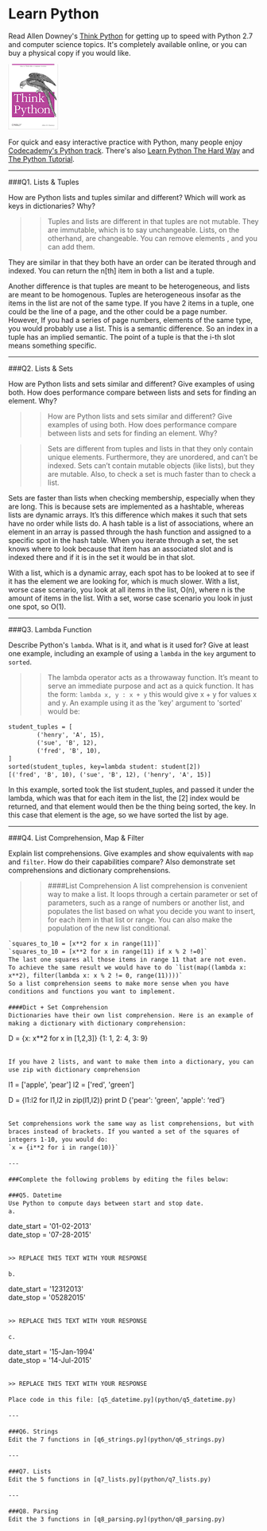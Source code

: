 # Learn Python

Read Allen Downey's [Think Python](http://www.greenteapress.com/thinkpython/) for getting up to speed with Python 2.7 and computer science topics. It's completely available online, or you can buy a physical copy if you would like.

<a href="http://www.greenteapress.com/thinkpython/"><img src="img/think_python.png" style="width: 100px;" target="_blank"></a>

For quick and easy interactive practice with Python, many people enjoy [Codecademy's Python track](http://www.codecademy.com/en/tracks/python). There's also [Learn Python The Hard Way](http://learnpythonthehardway.org/book/) and [The Python Tutorial](https://docs.python.org/2/tutorial/).

---

###Q1. Lists &amp; Tuples

How are Python lists and tuples similar and different? Which will work as keys in dictionaries? Why?

>> Tuples and lists are different in that tuples are not mutable. They are immutable, which is to say unchangeable. Lists, on the otherhand, are changeable. You can remove elements , and you can add them. 

They are similar in that they both have an order can be iterated through and indexed. You can return the n[th] item in both a list and a tuple. 

Another difference is that tuples are meant to be heterogeneous, and lists are meant to be homogenous. Tuples are heterogeneous insofar as the items in the list are not of the same type. If you have 2 items in a tuple, one could be the line of a page, and the other could be a page number. However, If you had a series of page numbers, elements of the same type, you would probably use a list. This is a semantic difference. So an index in a tuple has an implied semantic. The point of a tuple is that the i-th slot means something specific.

---

###Q2. Lists &amp; Sets

How are Python lists and sets similar and different? Give examples of using both. How does performance compare between lists and sets for finding an element. Why?

>> How are Python lists and sets similar and different? Give examples of using both. How does performance compare between lists and sets for finding an element. Why?

>> Sets are different from tuples and lists in that they only contain unique elements. Furthermore, they are unordered, and can’t be indexed. Sets can’t contain mutable objects (like lists), but they are mutable. Also, to check a set is much faster than to check a list. 

Sets are faster than lists when checking membership, especially when they are long. This is because sets are implemented as a hashtable, whereas lists are dynamic arrays. It’s this difference which makes it such that sets have no order while lists do. 
A hash table is a list of associations, where an element in an array is passed through the hash function and assigned to a specific spot in the hash table. When you iterate through a set, the set knows where to look because that item has an associated slot and is indexed there and if it is in the set it would be in that slot.

With a list, which is a dynamic array, each spot has to be looked at to see if it has the element we are looking for, which is much slower. 
With a list, worse case scenario, you look at all items in the list, O(n), where n is the amount of items in the list. With a set, worse case scenario you look in just one spot, so O(1).

---

###Q3. Lambda Function

Describe Python's `lambda`. What is it, and what is it used for? Give at least one example, including an example of using a `lambda` in the `key` argument to `sorted`.

>> The lambda operator acts as a throwaway function. It’s meant to serve an immediate purpose and act as a quick function. 
It has the form:
`lambda x, y : x + y`
this would give x + y for values x and y. 
An example using it as the 'key' argument to 'sorted' would be:
```
student_tuples = [
        ('henry', 'A', 15),
        ('sue', 'B', 12),
        ('fred', 'B', 10),
]
sorted(student_tuples, key=lambda student: student[2])
[('fred', 'B', 10), ('sue', 'B', 12), ('henry', 'A', 15)]
```
In this example, sorted took the list student_tuples, and passed it under the lambda, which was that for each item in the list, the [2] index would be returned, and that element would then be the thing being sorted, the key. In this case that element is the age, so we have sorted the list by age. 

>> 
---

###Q4. List Comprehension, Map &amp; Filter

Explain list comprehensions. Give examples and show equivalents with `map` and `filter`. How do their capabilities compare? Also demonstrate set comprehensions and dictionary comprehensions.

>> ####List Comprehension
>> A list comprehension is convenient way to make a list. It loops through a certain parameter or set of parameters, such as a range of numbers or another list, and populates the list based on what you decide you want to insert, for each item in that list or range. You can also make the population of the new list conditional.
``` 
`squares_to_10 = [x**2 for x in range(11)]`
`squares_to_10 = [x**2 for x in range(11) if x % 2 !=0]`
The last one squares all those items in range 11 that are not even. 
To achieve the same result we would have to do `list(map((lambda x: x**2), filter(lambda x: x % 2 != 0, range(11))))`
So a list comprehension seems to make more sense when you have conditions and functions you want to implement. 

####Dict + Set Comprehension
Dictionaries have their own list comprehension. Here is an example of making a dictionary with dictionary comprehension:
```
D = {x: x**2 for x in [1,2,3]}
{1: 1, 2: 4, 3: 9}
```

If you have 2 lists, and want to make them into a dictionary, you can use zip with dictionary comprehension
```
l1 = ['apple', 'pear']
l2 = ['red', 'green']

D = {l1:l2 for l1,l2 in zip(l1,l2)}
print D
{'pear': 'green', 'apple': ‘red'}
```

Set comprehensions work the same way as list comprehensions, but with braces instead of brackets. If you wanted a set of the squares of integers 1-10, you would do:
`x = {i**2 for i in range(10)}`

---

###Complete the following problems by editing the files below:

###Q5. Datetime
Use Python to compute days between start and stop date.   
a.  

```
date_start = '01-02-2013'    
date_stop = '07-28-2015'
```

>> REPLACE THIS TEXT WITH YOUR RESPONSE

b.  
```
date_start = '12312013'  
date_stop = '05282015'  
```

>> REPLACE THIS TEXT WITH YOUR RESPONSE

c.  
```
date_start = '15-Jan-1994'      
date_stop = '14-Jul-2015'  
```

>> REPLACE THIS TEXT WITH YOUR RESPONSE  

Place code in this file: [q5_datetime.py](python/q5_datetime.py)

---

###Q6. Strings
Edit the 7 functions in [q6_strings.py](python/q6_strings.py)

---

###Q7. Lists
Edit the 5 functions in [q7_lists.py](python/q7_lists.py)

---

###Q8. Parsing
Edit the 3 functions in [q8_parsing.py](python/q8_parsing.py)







